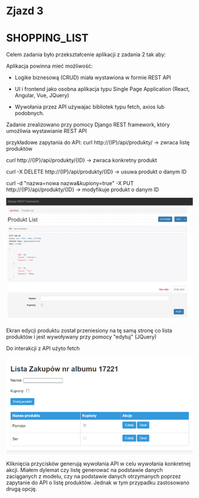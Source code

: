 <H1>Zjazd 3</h1>
<H1>SHOPPING_LIST</h1>

Celem zadania było przekształcenie aplikacji z zadania 2 tak aby:​

Aplikacja powinna mieć możliwość:​

 - Logike biznesową (CRUD) miała wystawiona w formie REST API​

 - UI i frontend jako osobna aplikacja typu Single Page Application (React, Angular, Vue, JQuery)​

 - Wywołania  przez API używajac bibliotek typu fetch, axios lub podobnych.​

Zadanie zrealizowano przy pomocy Django REST framework, który umożliwia wystawianie REST API

przykładowe zapytania do API:
curl http://{IP}/api/produkty/ -> zwraca listę produktów

curl http://{IP}/api/produkty/{ID} -> zwraca konkretny produkt

curl -X DELETE http://{IP}/api/produkty/{ID} -> usuwa produkt o danym ID

curl -d "nazwa=nowa nazwa&kupiony=true" -X PUT http://{IP}/api/produkty/{ID} -> modyfikuje produkt o danym ID

![img_2.png](img_2.png)

Ekran edycji produktu został przeniesiony na tę samą stronę co lista produktów i jest wywoływany przy pomocy "edytuj" (JQuery)

Do interakcji z API użyto fetch

![img_3.png](img_3.png)

Kliknięcia przycisków generują wywołania API w celu wywołania konkretnej akcji. Miałem dylemat czy listę generować na podstawie danych zaciąganych z modelu, czy na podstawie danych otrzymanych poprzez zapytanie do API o listę produktów. Jednak w tym przypadku zastosowano drugą opcję.